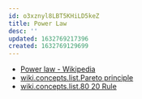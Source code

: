 ```yaml
---
id: o3xznyl8LBT5KHiLD5keZ
title: Power Law
desc: ''
updated: 1632769217396
created: 1632769129699
---
```


* [Power law - Wikipedia](https://en.wikipedia.org/wiki/Power_law)
* [wiki.concepts.list.Pareto principle](Pareto%20principle.md)
* [wiki.concepts.list.80 20 Rule](80%2020%20Rule.md)
